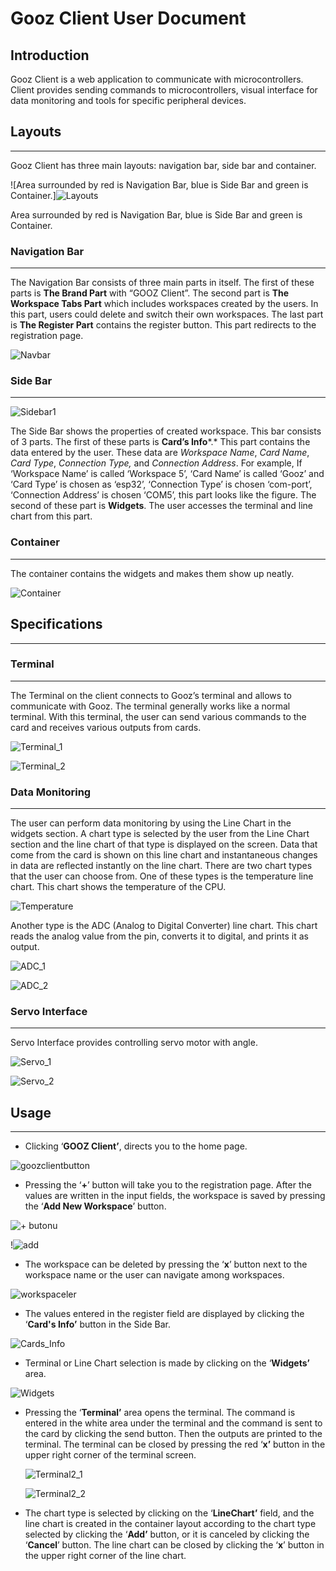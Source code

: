 # Gooz Client User Document

## Introduction


Gooz Client is a web application to communicate with microcontrollers. Client provides sending commands to microcontrollers, visual interface for data monitoring and tools for specific peripheral devices. 

## Layouts

---

Gooz Client has three main layouts: navigation bar, side bar and container.

![Area surrounded by red is Navigation Bar, blue is Side Bar and green is Container.]![Layouts](https://user-images.githubusercontent.com/75067014/170726491-216c1764-a378-4369-a3e3-d330dbce35a6.png)

Area surrounded by red is Navigation Bar, blue is Side Bar and green is Container.

### Navigation Bar

---

The Navigation Bar consists of three main parts in itself. The first of these parts is **The Brand Part** with “GOOZ Client”. The second part is **The Workspace Tabs Part** which includes workspaces created by the users. In this part, users could delete and switch their own workspaces. The last part is **The Register Part** contains the register button. This part redirects to the registration page.

![Navbar](https://user-images.githubusercontent.com/75067014/170726595-bd26ac60-6331-4455-a2eb-028c23080d47.png)

### Side Bar

---

![Sidebar1](https://user-images.githubusercontent.com/75067014/170726692-2f15281d-feca-4197-8b43-e83c40639ecc.png)

The Side Bar shows the properties of created workspace. This bar consists of 3 parts. The first of these parts is **Card’s Info***.* This part contains the data entered by the user. These data are *Workspace Name*, *Card Name*, *Card Type*, *Connection Type,* and *Connection Address*. For example, If ‘Workspace Name’ is called ‘Workspace 5’, ‘Card Name’ is called ‘Gooz’ and ‘Card Type’ is chosen as ‘esp32’, ‘Connection Type’ is chosen ‘com-port’, ‘Connection Address’ is chosen ‘COM5’, this part looks like the figure. The second of these part is **Widgets**. The user accesses the terminal and line chart from this part.

### Container

---

The container contains the widgets and makes them show up neatly.

![Container](https://user-images.githubusercontent.com/75067014/170726793-8367a128-2905-4bdd-98a7-22f5eb20ed03.png)

## **Specifications**

---

### Terminal

---

The Terminal on the client connects to Gooz’s terminal and allows to communicate with Gooz. The terminal generally works like a normal terminal. With this terminal, the user can send various commands to the card and receives various outputs from cards. 

![Terminal_1](https://user-images.githubusercontent.com/75067014/170727448-46096309-cd77-46fe-baf5-de2f4afd7cb9.png)

![Terminal_2](https://user-images.githubusercontent.com/75067014/170727497-36bcfa74-9b5a-468a-a2fe-55eedc8d579a.png)

### Data Monitoring

---

The user can perform data monitoring by using the Line Chart in the widgets section. A chart type is selected by the user from the Line Chart section and the line chart of that type is displayed on the screen. Data that come from the card is shown on this line chart and instantaneous changes in data are reflected instantly on the line chart. There are two chart types that the user can choose from. One of these types is the temperature line chart. This chart shows the temperature of the CPU. 

![Temperature](https://user-images.githubusercontent.com/75067014/170727524-148b7b14-1c6f-417b-a685-30d9e35b5bc8.png)

Another type is the ADC (Analog to Digital Converter) line chart. This chart reads the analog value from the pin, converts it to digital, and prints it as output.

![ADC_1](https://user-images.githubusercontent.com/75067014/170727558-93ca4c75-5714-45b6-882c-559045382715.png)

![ADC_2](https://user-images.githubusercontent.com/75067014/170727581-95d57307-4821-4805-af66-9e7a1fe647c6.png)

### Servo Interface

---

Servo Interface provides controlling servo motor with angle.

![Servo_1](https://user-images.githubusercontent.com/75067014/170727609-189e3939-5651-4bb4-8148-92494bcdefd5.png)

![Servo_2](https://user-images.githubusercontent.com/75067014/170727627-54619341-b4b3-4291-b115-87674cf8829d.png)

## Usage

---

- Clicking ‘**GOOZ Client’**, directs you to the home page.

![goozclientbutton](https://user-images.githubusercontent.com/75067014/170727650-f3ee7f8a-d3dc-496d-98a3-524d82537fe2.jpeg)

- Pressing the ‘**+**’ button will take you to the registration page. After the values are written in the input fields, the workspace is saved by pressing the ‘**Add New Workspace**’ button.

![+ butonu](https://user-images.githubusercontent.com/75067014/170727668-eadf291c-86a9-405a-8d90-6bb865cc402b.jpeg)

!![add](https://user-images.githubusercontent.com/75067014/170727753-e5557160-c5c3-4ae7-ad1d-cb06278cac8d.jpeg)

- The workspace can be deleted by pressing the ‘**x**’ button next to the workspace name or the user can navigate among workspaces.

![workspaceler](https://user-images.githubusercontent.com/75067014/170727779-72988c71-a20b-4f53-b187-be283405a54c.jpeg)

- The values entered in the register field are displayed by clicking the ‘**Card's Info’** button in the Side Bar.

![Cards_Info](https://user-images.githubusercontent.com/75067014/170727808-4adb4888-59d7-4944-ab78-23fbee1b3007.png)

- Terminal or Line Chart selection is made by clicking on the ‘**Widgets’** area.

![Widgets](https://user-images.githubusercontent.com/75067014/170727836-bac6fa2e-f8f7-4d35-beaa-be3a23700a31.png)

- Pressing the ‘**Terminal’** area opens the terminal. The command is entered in the white area under the terminal and the command is sent to the card by clicking the send button. Then the outputs are printed to the terminal. The terminal can be closed by pressing the red ‘**x’** button in the upper right corner of the terminal screen.
    
    ![Terminal2_1](https://user-images.githubusercontent.com/75067014/170727865-0ffd8a9f-ec27-485c-a43e-3b46a94a6990.png)
    
    ![Terminal2_2](https://user-images.githubusercontent.com/75067014/170727988-6e2f4392-feb1-4ed0-94cc-e58095bfb512.png)
    
- The chart type is selected by clicking on the ‘**LineChart’** field, and the line chart is created in the container layout according to the chart type selected by clicking the ‘**Add’** button, or it is canceled by clicking the ‘**Cancel**’ button. The line chart can be closed by clicking the ‘**x**’ button in the upper right corner of the line chart.
